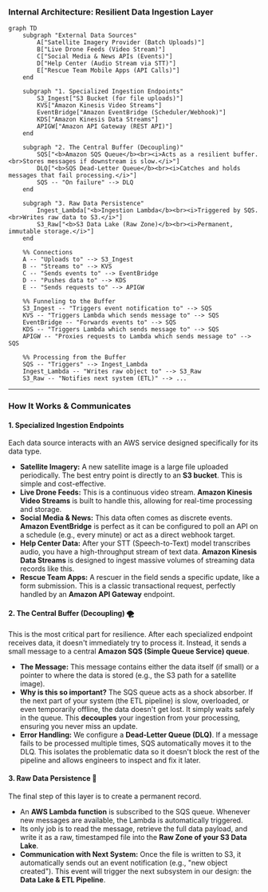 ### Internal Architecture: Resilient Data Ingestion Layer

```mermaid
graph TD
    subgraph "External Data Sources"
        A["Satellite Imagery Provider (Batch Uploads)"]
        B["Live Drone Feeds (Video Stream)"]
        C["Social Media & News APIs (Events)"]
        D["Help Center (Audio Stream via STT)"]
        E["Rescue Team Mobile Apps (API Calls)"]
    end

    subgraph "1. Specialized Ingestion Endpoints"
        S3_Ingest["S3 Bucket (for file uploads)"]
        KVS["Amazon Kinesis Video Streams"]
        EventBridge["Amazon EventBridge (Scheduler/Webhook)"]
        KDS["Amazon Kinesis Data Streams"]
        APIGW["Amazon API Gateway (REST API)"]
    end

    subgraph "2. The Central Buffer (Decoupling)"
        SQS["<b>Amazon SQS Queue</b><br><i>Acts as a resilient buffer.<br>Stores messages if downstream is slow.</i>"]
        DLQ["<b>SQS Dead-Letter Queue</b><br><i>Catches and holds messages that fail processing.</i>"]
        SQS -- "On failure" --> DLQ
    end

    subgraph "3. Raw Data Persistence"
        Ingest_Lambda["<b>Ingestion Lambda</b><br><i>Triggered by SQS.<br>Writes raw data to S3.</i>"]
        S3_Raw["<b>S3 Data Lake (Raw Zone)</b><br><i>Permanent, immutable storage.</i>"]
    end

    %% Connections
    A -- "Uploads to" --> S3_Ingest
    B -- "Streams to" --> KVS
    C -- "Sends events to" --> EventBridge
    D -- "Pushes data to" --> KDS
    E -- "Sends requests to" --> APIGW
    
    %% Funneling to the Buffer
    S3_Ingest -- "Triggers event notification to" --> SQS
    KVS -- "Triggers Lambda which sends message to" --> SQS
    EventBridge -- "Forwards events to" --> SQS
    KDS -- "Triggers Lambda which sends message to" --> SQS
    APIGW -- "Proxies requests to Lambda which sends message to" --> SQS
    
    %% Processing from the Buffer
    SQS -- "Triggers" --> Ingest_Lambda
    Ingest_Lambda -- "Writes raw object to" --> S3_Raw
    S3_Raw -- "Notifies next system (ETL)" --> ...
```

-----

### How It Works & Communicates

#### 1\. Specialized Ingestion Endpoints

Each data source interacts with an AWS service designed specifically for its data type.

  * **Satellite Imagery:** A new satellite image is a large file uploaded periodically. The best entry point is directly to an **S3 bucket**. This is simple and cost-effective.
  * **Live Drone Feeds:** This is a continuous video stream. **Amazon Kinesis Video Streams** is built to handle this, allowing for real-time processing and storage.
  * **Social Media & News:** This data often comes as discrete events. **Amazon EventBridge** is perfect as it can be configured to poll an API on a schedule (e.g., every minute) or act as a direct webhook target.
  * **Help Center Data:** After your STT (Speech-to-Text) model transcribes audio, you have a high-throughput stream of text data. **Amazon Kinesis Data Streams** is designed to ingest massive volumes of streaming data records like this.
  * **Rescue Team Apps:** A rescuer in the field sends a specific update, like a form submission. This is a classic transactional request, perfectly handled by an **Amazon API Gateway** endpoint.

#### 2\. The Central Buffer (Decoupling) 🌪️

This is the most critical part for resilience. After each specialized endpoint receives data, it doesn't immediately try to process it. Instead, it sends a small message to a central **Amazon SQS (Simple Queue Service) queue**.

  * **The Message:** This message contains either the data itself (if small) or a pointer to where the data is stored (e.g., the S3 path for a satellite image).
  * **Why is this so important?** The SQS queue acts as a shock absorber. If the next part of your system (the ETL pipeline) is slow, overloaded, or even temporarily offline, the data doesn't get lost. It simply waits safely in the queue. This **decouples** your ingestion from your processing, ensuring you never miss an update.
  * **Error Handling:** We configure a **Dead-Letter Queue (DLQ)**. If a message fails to be processed multiple times, SQS automatically moves it to the DLQ. This isolates the problematic data so it doesn't block the rest of the pipeline and allows engineers to inspect and fix it later.

#### 3\. Raw Data Persistence 💾

The final step of this layer is to create a permanent record.

  * An **AWS Lambda function** is subscribed to the SQS queue. Whenever new messages are available, the Lambda is automatically triggered.
  * Its only job is to read the message, retrieve the full data payload, and write it as a raw, timestamped file into the **Raw Zone of your S3 Data Lake**.
  * **Communication with Next System:** Once the file is written to S3, it automatically sends out an event notification (e.g., "new object created"). This event will trigger the next subsystem in our design: the **Data Lake & ETL Pipeline**.